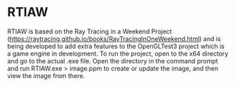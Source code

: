 # RTIAW

RTIAW is based on the Ray Tracing in a Weekend Project (https://raytracing.github.io/books/RayTracingInOneWeekend.html) 
and is being developed to add extra features to the OpenGLTest3 project which is a game engine in development. 
To run the project, open to the x64 directory and go to the actual .exe file. Open the directory in the command prompt and run RTIAW.exe > image.ppm
to create or update the image, and then view the image from there.
